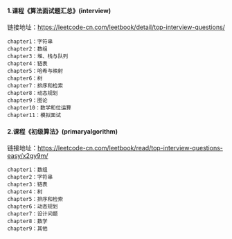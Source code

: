#### 1.课程《算法面试题汇总》(interview)

链接地址：https://leetcode-cn.com/leetbook/detail/top-interview-questions/

```
chapter1：字符串
chapter2：数组
chapter3：堆、栈与队列
chapter4：链表
chapter5：哈希与映射
chapter6：树
chapter7：排序和检索
chapter8：动态规划
chapter9：图论
chapter10：数学和位运算
chapter11：模拟面试
```

#### 2.课程《初级算法》(primaryalgorithm)

链接地址：https://leetcode-cn.com/leetbook/read/top-interview-questions-easy/x2gy9m/

```
chapter1：数组
chapter2：字符串
chapter3：链表
chapter4：树
chapter5：排序和检索
chapter6：动态规划
chapter7：设计问题
chapter8：数学
chapter9：其他
```